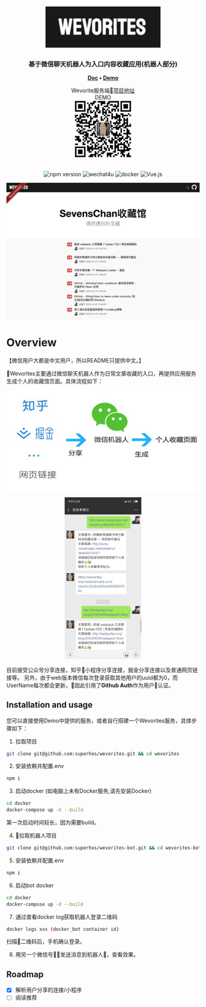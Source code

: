 <h1 align="center">
	<img
		width="300"
		alt="Wevorites"
		src="https://raw.githubusercontent.com/superhos/wevorites/master/doc/img/logo.jpg?sanitize=true">
</h1>

<h3 align="center">
	基于微信聊天机器人为入口内容收藏应用(机器人部分)
</h3>

<p align="center">
	<strong>
		<a href="https://github.com/superhos/wevorites">Doc</a>
		•
		<a href="https://wevorites.chenhaotaishuaile.com/view/5c32c9c4e56ce8002b50760d">Demo</a>
	</strong>
</p>

<p align="center">
  <span>Wevorite服务端</span><a href="https://github.com/superhos/wevorites">项目地址</a>
  <br />
  <span>DEMO</span>
  <br />
  <img
		width="150"
		alt="The QRcode"
		src="https://raw.githubusercontent.com/superhos/wevorites/master/doc/img/code.jpg?sanitize=true">
</p>

<p align="center">
	<br>
	<img
		alt="npm version"
		src="https://img.shields.io/badge/npm-6.4.1-blue.svg">
  <img
		alt="wechat4u"
		src="https://img.shields.io/badge/wechat4u-latest-green.svg">
	<img
		alt="docker"
		src="https://img.shields.io/badge/docker-18.06.0-orange.svg">
  <img
		alt="Vue.js"
		src="https://img.shields.io/badge/Vue.js-18.06.0-brightgreen.svg">
</p>

<p align="center">
	<img 	src="https://raw.githubusercontent.com/superhos/wevorites/master/doc/img/demo.jpg?sanitize=true" width="550">
</p>

# Overview

【微信用户大都是中文用户，所以README只提供中文。】

Wevorites主要通过微信聊天机器人作为日常文章收藏的入口，再提供应用服务生成个人的收藏馆页面。具体流程如下：

<p align="center">
	<img 	src="https://raw.githubusercontent.com/superhos/wevorites/master/doc/img/flow.jpeg?sanitize=true" width="550">
</p>

<p align="center">
	<img 	src="https://raw.githubusercontent.com/superhos/wevorites/master/doc/img/screen.jpeg?sanitize=true" width="200">
</p>

目前接受公众号分享连接，知乎小程序分享连接，掘金分享连接以及普通网页链接等。
另外，由于web版本微信每次登录获取其他用户的uuid都为0，而UserName每次都会更新，因此引用了**Github Auth**作为用户认证。

## Installation and usage

您可以直接使用Demo中提供的服务，或者自行搭建一个Wevorites服务，具体步骤如下：
1. 拉取项目
````bash
git clone git@github.com:superhos/wevorites.git && cd wevorites
````

2. 安装依赖并配置.env
````bash
npm i
````

3. 启动docker (如电脑上未有Docker服务,请先安装Docker)
````bash
cd docker
docker-compose up -d --build
````
第一次启动时间较长，因为需要build。

4. 拉取机器人项目
````bash
git clone git@github.com:superhos/wevorites-bot.git && cd wevorites-bot
````

5. 安装依赖并配置.env
````bash
npm i
````

6. 启动bot docker 
````bash
cd docker
docker-compose up -d --build
````

7. 通过查看docker log获取机器人登录二维码
````bash
docker logs xxx (docker_bot container id)
````
扫描二维码后，手机确认登录。

8. 用另一个微信号发送消息到机器人，查看效果。

## Roadmap

- [x] 解析用户分享的连接/小程序
- [ ] 阅读推荐